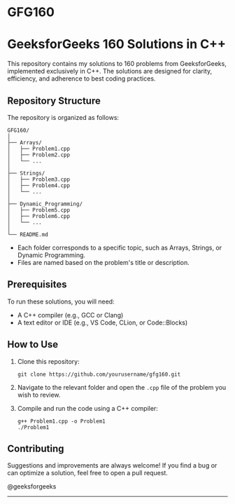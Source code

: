 ﻿# GFG160

# GeeksforGeeks 160 Solutions in C++

This repository contains my solutions to 160 problems from GeeksforGeeks, implemented exclusively in C++. The solutions are designed for clarity, efficiency, and adherence to best coding practices.

## Repository Structure

The repository is organized as follows:

```
GFG160/
│
├── Arrays/
│   ├── Problem1.cpp
│   ├── Problem2.cpp
│   └── ...
│
├── Strings/
│   ├── Problem3.cpp
│   ├── Problem4.cpp
│   └── ...
│
├── Dynamic_Programming/
│   ├── Problem5.cpp
│   ├── Problem6.cpp
│   └── ...
│
└── README.md
```

- Each folder corresponds to a specific topic, such as Arrays, Strings, or Dynamic Programming.
- Files are named based on the problem's title or description.

## Prerequisites

To run these solutions, you will need:
- A C++ compiler (e.g., GCC or Clang)
- A text editor or IDE (e.g., VS Code, CLion, or Code::Blocks)

## How to Use

1. Clone this repository:
   ```
   git clone https://github.com/yourusername/gfg160.git
   ```

2. Navigate to the relevant folder and open the `.cpp` file of the problem you wish to review.

3. Compile and run the code using a C++ compiler:
   ```
   g++ Problem1.cpp -o Problem1
   ./Problem1
   ```

## Contributing

Suggestions and improvements are always welcome! If you find a bug or can optimize a solution, feel free to open a pull request.

@geeksforgeeks

---
